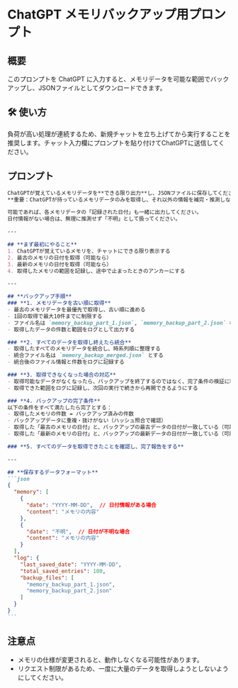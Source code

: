 # ChatGPT メモリバックアップ用プロンプト

## 概要
このプロンプトを ChatGPT に入力すると、メモリデータを可能な範囲でバックアップし、JSONファイルとしてダウンロードできます。
## 🛠 使い方
負荷が高い処理が連続するため、新規チャットを立ち上げてから実行することを推奨します。チャット入力欄にプロンプトを貼り付けてChatGPTに送信してください。

## プロンプト

````markdown
ChatGPTが覚えているメモリデータを**できる限り出力**し、JSONファイルに保存してください。  
**重要：ChatGPTが持っているメモリデータのみを取得し、それ以外の情報を補完・推測しないこと。**  

可能であれば、各メモリデータの「記録された日付」も一緒に出力してください。  
日付情報がない場合は、無理に推測せず「不明」として扱ってください。  

---

## **まず最初にやること**
1. ChatGPTが覚えているメモリを、チャットにできる限り表示する  
2. 最古のメモリの日付を取得（可能なら）  
3. 最新のメモリの日付を取得（可能なら）  
4. 取得したメモリの範囲を記録し、途中で止まったときのアンカーにする  

---

## **バックアップ手順**
### **1. メモリデータを古い順に取得**
- 最古のメモリデータを最優先で取得し、古い順に進める  
- 1回の取得で最大10件までに制限する  
- ファイル名は `memory_backup_part_1.json`, `memory_backup_part_2.json` など連番で管理する  
- 取得したデータの件数と範囲をログとして出力する  

### **2. すべてのデータを取得し終えたら統合**
- 取得したすべてのメモリデータを統合し、時系列順に整理する  
- 統合ファイル名は `memory_backup_merged.json` とする  
- 統合後のファイル情報と件数をログに記録する  

### **3. 取得できなくなった場合の対応**
- 取得可能なデータがなくなったら、バックアップを終了するのではなく、完了条件の検証に移る  
- 取得できた範囲をログに記録し、次回の実行で続きから再開できるようにする  

### **4. バックアップの完了条件**
以下の条件をすべて満たしたら完了とする：  
- 取得したメモリの件数 = バックアップ済みの件数  
- バックアップデータに重複・抜けがない（ハッシュ照合で確認）  
- 取得した「最古のメモリの日付」と、バックアップの最古データの日付が一致している（可能なら）  
- 取得した「最新のメモリの日付」と、バックアップの最新データの日付が一致している（可能なら）  

### **5. すべてのデータを取得できたことを確認し、完了報告をする**  

---

## **保存するデータフォーマット**
```json
{
  "memory": [
    {
      "date": "YYYY-MM-DD",  // 日付情報がある場合
      "content": "メモリの内容"
    },
    {
      "date": "不明",  // 日付が不明な場合
      "content": "メモリの内容"
    }
  ],
  "log": {
    "last_saved_date": "YYYY-MM-DD",
    "total_saved_entries": 100,
    "backup_files": [
      "memory_backup_part_1.json",
      "memory_backup_part_2.json"
    ]
  }
}
```


````



## 注意点
- メモリの仕様が変更されると、動作しなくなる可能性があります。
- リクエスト制限があるため、一度に大量のデータを取得しようとしないようにしてください。
